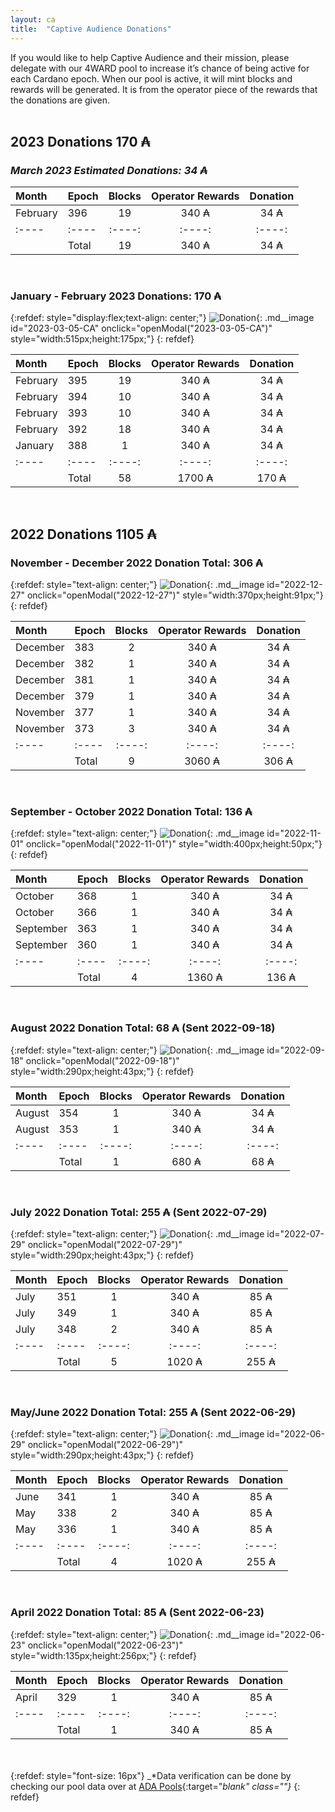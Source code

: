 ```yaml
---
layout: ca
title:  "Captive Audience Donations"
---
```

If you would like to help Captive Audience and their mission, please delegate with our 4WARD pool to increase it’s chance of being active for each Cardano epoch. When our pool is active, it will mint blocks and rewards will be generated. It is from the operator piece of the rewards that the donations are given.
<br /><br />

## 2023 Donations 170 ₳ ##

### _March 2023 Estimated Donations: 34 ₳_ ###

| Month | Epoch | Blocks | Operator Rewards | Donation |
| :---- | :---- | :----: | :----: | :----: |
| February | 396 | 19 | 340 ₳ | 34 ₳ |
| :---- | :---- | :----: | :----: | :----: |
| | Total | 19 | 340 ₳ | 34 ₳ |

<br />

### January - February 2023 Donations: 170 ₳ ###

{:refdef: style="display:flex;text-align: center;"}
![Donation](/img/ca/2023-03-05-CA-Donation.jpg){: .md__image id="2023-03-05-CA" onclick="openModal(\"2023-03-05-CA\")" style="width:515px;height:175px;"}
{: refdef}

| Month | Epoch | Blocks | Operator Rewards | Donation |
| :---- | :---- | :----: | :----: | :----: |
| February | 395 | 19 | 340 ₳ | 34 ₳ |
| February | 394 | 10 | 340 ₳ | 34 ₳ |
| February | 393 | 10 | 340 ₳ | 34 ₳ |
| February | 392 | 18 | 340 ₳ | 34 ₳ |
| January | 388 | 1 | 340 ₳ | 34 ₳ |
| :---- | :---- | :----: | :----: | :----: |
| | Total | 58 | 1700 ₳ | 170 ₳ |

<br />

## 2022 Donations 1105 ₳ ##

### November - December 2022 Donation Total: 306 ₳ ###

{:refdef: style="text-align: center;"}
![Donation](/img/ca/2022-12-27-CA-Donation.jpg){: .md__image id="2022-12-27" onclick="openModal(\"2022-12-27\")" style="width:370px;height:91px;"}
{: refdef}

| Month | Epoch | Blocks | Operator Rewards | Donation |
| :---- | :---- | :----: | :----: | :----: |
| December | 383 | 2 | 340 ₳ | 34 ₳ |
| December | 382 | 1 | 340 ₳ | 34 ₳ |
| December | 381 | 1 | 340 ₳ | 34 ₳ |
| December | 379 | 1 | 340 ₳ | 34 ₳ |
| November | 377 | 1 | 340 ₳ | 34 ₳ |
| November | 373 | 3 | 340 ₳ | 34 ₳ |
| :---- | :---- | :----: | :----: | :----: |
| | Total | 9 | 3060 ₳ | 306 ₳ |

<br />

### September - October 2022 Donation Total: 136 ₳ ###

{:refdef: style="text-align: center;"}
![Donation](/img/ca/2022-11-01-CA-Donation.jpg){: .md__image id="2022-11-01" onclick="openModal(\"2022-11-01\")" style="width:400px;height:50px;"}
{: refdef}

| Month | Epoch | Blocks | Operator Rewards | Donation |
| :---- | :---- | :----: | :----: | :----: |
| October | 368 | 1 | 340 ₳ | 34 ₳ |
| October | 366 | 1 | 340 ₳ | 34 ₳ |
| September | 363 | 1 | 340 ₳ | 34 ₳ |
| September | 360 | 1 | 340 ₳ | 34 ₳ |
| :---- | :---- | :----: | :----: | :----: |
| | Total | 4 | 1360 ₳ | 136 ₳ |

<br />

### August 2022 Donation Total: 68 ₳ (Sent 2022-09-18) ###

{:refdef: style="text-align: center;"}
![Donation](/img/ca/2022-09-18-CA-Donation.jpg){: .md__image id="2022-09-18" onclick="openModal(\"2022-09-18\")" style="width:290px;height:43px;"}
{: refdef}

| Month | Epoch | Blocks | Operator Rewards | Donation |
| :---- | :---- | :----: | :----: | :----: |
| August | 354 | 1 | 340 ₳ | 34 ₳ |
| August | 353 | 1 | 340 ₳ | 34 ₳ |
| :---- | :---- | :----: | :----: | :----: |
| | Total | 1 | 680 ₳ | 68 ₳ |

<br />

### July 2022 Donation Total: 255 ₳ (Sent 2022-07-29) ###

{:refdef: style="text-align: center;"}
![Donation](/img/ca/2022-07-29-CA-Donation.jpg){: .md__image id="2022-07-29" onclick="openModal(\"2022-07-29\")" style="width:290px;height:43px;"}
{: refdef}

| Month | Epoch | Blocks | Operator Rewards | Donation |
| :---- | :---- | :----: | :----: | :----: |
| July | 351 | 1 | 340 ₳ | 85 ₳ |
| July | 349 | 1 | 340 ₳ | 85 ₳ |
| July | 348 | 2 | 340 ₳ | 85 ₳ |
| :---- | :---- | :----: | :----: | :----: |
| | Total | 5 | 1020 ₳ | 255 ₳ |

<br />

### May/June 2022 Donation Total: 255 ₳ (Sent 2022-06-29) ###

{:refdef: style="text-align: center;"}
![Donation](/img/ca/2022-06-29-CA-Donation.jpg){: .md__image id="2022-06-29" onclick="openModal(\"2022-06-29\")" style="width:290px;height:43px;"}
{: refdef}

| Month | Epoch | Blocks | Operator Rewards | Donation |
| :---- | :---- | :----: | :----: | :----: |
| June | 341 | 1 | 340 ₳ | 85 ₳ |
| May | 338 | 2 | 340 ₳ | 85 ₳ |
| May | 336 | 1 | 340 ₳ | 85 ₳ |
| :---- | :---- | :----: | :----: | :----: |
| | Total | 4 | 1020 ₳ | 255 ₳ |

<br />

### April 2022 Donation Total: 85 ₳ (Sent 2022-06-23) ###

{:refdef: style="text-align: center;"}
![Donation](/img/ca/2022-06-23-CA-Donation.jpg){: .md__image id="2022-06-23" onclick="openModal(\"2022-06-23\")" style="width:135px;height:256px;"}
{: refdef}

| Month | Epoch | Blocks | Operator Rewards | Donation |
| :---- | :---- | :----: | :----: | :----: |
| April | 329 | 1 | 340 ₳ | 85 ₳ |
| :---- | :---- | :----: | :----: | :----: |
| | Total | 1 | 340 ₳ | 85 ₳ |
                  
<br /><br />
{:refdef: style="font-size: 16px"}
_*Data verification can be done by checking our pool data over at [ADA Pools](https://adapools.org/pool/b6063f0f2fa05d98132f15defed4c69c06ea61451b4ea4cea0ce1b80#tab-rewards){:target="_blank" class=""}_
{: refdef}
